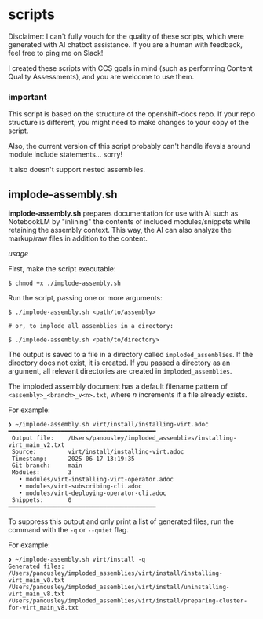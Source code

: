 # scripts

Disclaimer: I can't fully vouch for the quality of these scripts,
which were generated with AI chatbot assistance. If
you are a human with feedback, feel free to ping me on 
Slack!

I created these scripts with CCS goals in mind (such
as performing Content Quality Assessments), and you
are welcome to use them. 

### important

This script is based on the structure of the openshift-docs 
repo. If your repo structure is different, you might need
to make changes to your copy of the script.

Also, the current version of this script probably can't handle ifevals around module include statements... sorry!

It also doesn't support nested assemblies.

## implode-assembly.sh

**implode-assembly.sh** prepares documentation for use
with AI such as NotebookLM by "inlining" the contents
of included modules/snippets while retaining the
assembly context. This way, the AI can also analyze
the markup/raw files in addition to the content.

_usage_

First, make the script executable:

```
$ chmod +x ./implode-assembly.sh
```

Run the script, passing one or more arguments:

```
$ ./implode-assembly.sh <path/to/assembly> 

# or, to implode all assemblies in a directory:

$ ./implode-assembly.sh <path/to/directory>
```

The output is saved to a file in a directory called
`imploded_assemblies`. If the directory does not exist,
it is created. If you passed a directory as an argument,
all relevant directories are created in `imploded_assemblies`.

The imploded assembly document has a default filename
pattern of `<assembly>_<branch>_v<n>.txt`, where _n_ 
increments if a file already exists.

For example:

```
❯ ~/implode-assembly.sh virt/install/installing-virt.adoc
━━━━━━━━━━━━━━━━━━━━━━━━━━━━━━━━━━━━━━━━━━
 Output file:    /Users/panousley/imploded_assemblies/installing-virt_main_v2.txt
 Source:         virt/install/installing-virt.adoc
 Timestamp:      2025-06-17 13:19:35
 Git branch:     main
 Modules:        3
   • modules/virt-installing-virt-operator.adoc
   • modules/virt-subscribing-cli.adoc
   • modules/virt-deploying-operator-cli.adoc
 Snippets:       0
━━━━━━━━━━━━━━━━━━━━━━━━━━━━━━━━━━━━━━━━━━
```

To suppress this output and only print a list of generated
files, run the command with the `-q` or `--quiet` flag.

For example:

```
❯ ~/implode-assembly.sh virt/install -q
Generated files:
/Users/panousley/imploded_assemblies/virt/install/installing-virt_main_v8.txt
/Users/panousley/imploded_assemblies/virt/install/uninstalling-virt_main_v8.txt
/Users/panousley/imploded_assemblies/virt/install/preparing-cluster-for-virt_main_v8.txt
```
